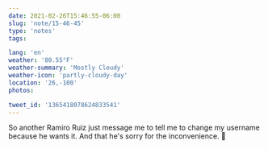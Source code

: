```yaml
---
date: 2021-02-26T15:46:55-06:00
slug: 'note/15-46-45'
type: 'notes'
tags:

lang: 'en'
weather: '80.55°F'
weather-summary: 'Mostly Cloudy'
weather-icon: 'partly-cloudy-day'
location: '26,-100'
photos:

tweet_id: '1365418078624833541'
---
```

So another Ramiro Ruiz just message me to tell me to change my username because he wants it. And that he's sorry for the inconvenience. 👀